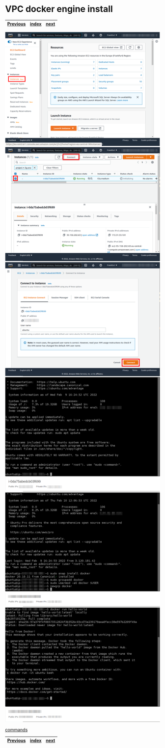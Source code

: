 # VPC docker engine install
| [Previous](../06-deploy-robot-simulation/README.md) | [index](../README.md) | [next](../08-vpc-aws-cli-install/README.md) |
| :--- | :--: | ---: |
<img src="07-vpc-docker-00.png"/>
<img src="07-vpc-docker-01.png"/>
<img src="07-vpc-docker-02.png"/>
<img src="07-vpc-docker-03.png"/>
<img src="07-vpc-docker-04.png"/>
<img src="07-vpc-docker-05.png"/>

[commands](07-vpc-docker-cmd.txt)

| [Previous](../06-deploy-robot-simulation/README.md) | [index](../README.md) | [next](../08-vpc-aws-cli-install/README.md) |
| :--- | :--: | ---: |
